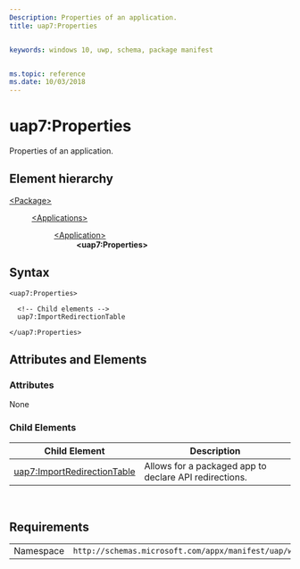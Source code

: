 ```yaml
---
Description: Properties of an application.
title: uap7:Properties


keywords: windows 10, uwp, schema, package manifest


ms.topic: reference
ms.date: 10/03/2018
---
```


# uap7:Properties
Properties of an application.

## Element hierarchy

<dl>
<dt><a href="element-package.md">&lt;Package&gt;</a></dt>
<dd>
<dl>
<dt><a href="element-applications.md">&lt;Applications&gt;</a></dt>
<dd>
<dl>
<dt><a href="element-application.md">&lt;Application&gt;</a></dt>
<dd><b>&lt;uap7:Properties&gt;</b></dd>
</dl>
</dd>
</dl>
</dd>
</dl>

## Syntax

``` syntax
<uap7:Properties>

  <!-- Child elements -->
  uap7:ImportRedirectionTable

</uap7:Properties>
```

## Attributes and Elements
### Attributes
None 

### Child Elements

| Child Element | Description |
|---------------|-------------|
| [uap7:ImportRedirectionTable](element-uap7-importredirectiontable.md) | Allows for a packaged app to declare API redirections.|

 
## Requirements

|   |   |
|--|--|
| Namespace | `http://schemas.microsoft.com/appx/manifest/uap/windows10/7` |


 

 



